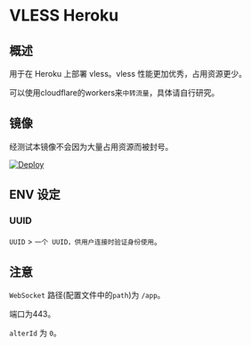 # VLESS Heroku

## 概述

用于在 Heroku 上部署 vless。vless 性能更加优秀，占用资源更少。

可以使用cloudflare的workers来`中转流量`，具体请自行研究。

## 镜像

经测试本镜像不会因为大量占用资源而被封号。

[![Deploy](https://www.herokucdn.com/deploy/button.png)](https://dashboard.heroku.com/new?template=https%3A%2F%2Fgithub.com%2FGeekNAUer%2Fvlessheroku)

## ENV 设定

### UUID

`UUID` > `一个 UUID，供用户连接时验证身份使用`。

## 注意

`WebSocket` 路径(配置文件中的`path`)为 `/app`。

端口为443。

`alterId` 为 `0`。

